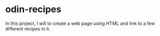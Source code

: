 # odin-recipes
In this project, I will to create a web page using HTML and link to a few different recipes in it.